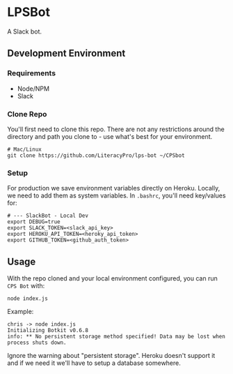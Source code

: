 # LPSBot

A Slack bot.

## Development Environment

### Requirements

* Node/NPM
* Slack

### Clone Repo

You'll first need to clone this repo. There are not any restrictions around the directory and path you clone to - use what's best for your environment.

```
# Mac/Linux
git clone https://github.com/LiteracyPro/lps-bot ~/CPSbot
```

### Setup

For production we save environment variables directly on Heroku. Locally, we need to add them as system variables. In `.bashrc`, you'll need key/values for:

```
# --- SlackBot - Local Dev
export DEBUG=true
export SLACK_TOKEN=<slack_api_key>
export HEROKU_API_TOKEN=<heroky_api_token>
export GITHUB_TOKEN=<github_auth_token>
```

## Usage

With the repo cloned and your local environment configured, you can run `CPS Bot` with:

`node index.js`

Example:

```
chris -> node index.js
Initializing Botkit v0.6.8
info: ** No persistent storage method specified! Data may be lost when process shuts down.
```

Ignore the  warning about "persistent storage". Heroku doesn't support it and if we need it we'll have to setup a database somewhere.
